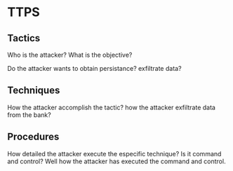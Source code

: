 # TTPS

## Tactics

Who is the attacker? What is the objective?

Do the attacker wants to obtain persistance? exfiltrate data?

## Techniques

How the attacker accomplish the tactic? how the attacker exfiltrate data from the bank?

## Procedures

How detailed the attacker execute the especific technique? Is it command and control? Well how the attacker has executed the command and control.
